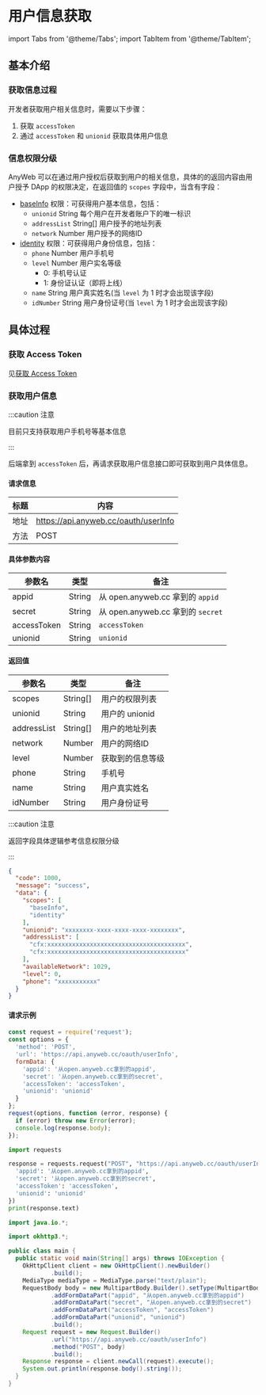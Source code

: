 # 用户信息获取

import Tabs from '@theme/Tabs'; import TabItem from '@theme/TabItem';

## 基本介绍

### 获取信息过程

开发者获取用户相关信息时，需要以下步骤：

1. 获取 `accessToken`
2. 通过 `accessToken` 和 `unionid` 获取具体用户信息

### 信息权限分级

AnyWeb 可以在通过用户授权后获取到用户的相关信息，具体的的返回内容由用户授予 DApp 的权限决定，在返回值的 `scopes` 字段中，当含有字段：

- [baseInfo](https://wiki.anyweb.cc/docs/usage#conflux) 权限：可获得用户基本信息，包括：
  - `unionid` String 每个用户在开发者账户下的唯一标识
  - `addressList` String[] 用户授予的地址列表
  - `network` Number 用户授予的网络ID
- [identity](https://wiki.anyweb.cc/docs/usage#conflux) 权限：可获得用户身份信息，包括：
  - `phone` Number 用户手机号
  - `level` Number 用户实名等级
    - 0: 手机号认证
    - 1: 身份证认证（即将上线）
  - `name` String 用户真实姓名(当 `level` 为 1 时才会出现该字段)
  - `idNumber` String 用户身份证号(当 `level` 为 1 时才会出现该字段)

## 具体过程

### 获取 Access Token

见[获取 Access Token](https://wiki.anyweb.cc/docs/OAuth/accessToken)

### 获取用户信息

:::caution 注意

目前只支持获取用户手机号等基本信息

:::

后端拿到 `accessToken` 后，再请求获取用户信息接口即可获取到用户具体信息。

#### 请求信息

| 标题   | 内容                                   |
|------|--------------------------------------|
| 地址   | https://api.anyweb.cc/oauth/userInfo |
| 方法   | POST                                 |

#### 具体参数内容

| 参数名         | 类型     | 备注                            |
|-------------|--------|-------------------------------|
| appid       | String | 从 open.anyweb.cc 拿到的 `appid`  |
| secret      | String | 从 open.anyweb.cc 拿到的 `secret` |
| accessToken | String | `accessToken`                 |
| unionid     | String | `unionid`                     |

#### 返回值

| 参数名         | 类型       | 备注          |
|-------------|----------|-------------|
| scopes      | String[] | 用户的权限列表     |
| unionid     | String   | 用户的 unionid |
| addressList | String[] | 用户的地址列表     |
| network     | Number   | 用户的网络ID     |
| level       | Number   | 获取到的信息等级    |
| phone       | String   | 手机号         |
| name        | String   | 用户真实姓名      |
| idNumber    | String   | 用户身份证号      |

:::caution 注意

返回字段具体逻辑参考信息权限分级

:::

```json
{
  "code": 1000,
  "message": "success",
  "data": {
    "scopes": [
      "baseInfo",
      "identity"
    ],
    "unionid": "xxxxxxxx-xxxx-xxxx-xxxx-xxxxxxxx",
    "addressList": [
      "cfx:xxxxxxxxxxxxxxxxxxxxxxxxxxxxxxxxxxxxxxx",
      "cfx:xxxxxxxxxxxxxxxxxxxxxxxxxxxxxxxxxxxxxxx"
    ],
    "availableNetwork": 1029,
    "level": 0,
    "phone": "xxxxxxxxxxx"
  }
}
```

#### 请求示例

<Tabs>
<TabItem value="js" label="Node">

```javascript
const request = require('request');
const options = {
  'method': 'POST',
  'url': 'https://api.anyweb.cc/oauth/userInfo',
  formData: {
    'appid': '从open.anyweb.cc拿到的appid',
    'secret': '从open.anyweb.cc拿到的secret',
    'accessToken': 'accessToken',
    'unionid': 'unionid'
  }
};
request(options, function (error, response) {
  if (error) throw new Error(error);
  console.log(response.body);
});
```

</TabItem>
<TabItem value="py" label="Python">

```py
import requests

response = requests.request("POST", "https://api.anyweb.cc/oauth/userInfo", data={
  'appid': '从open.anyweb.cc拿到的appid',
  'secret': '从open.anyweb.cc拿到的secret',
  'accessToken': 'accessToken',
  'unionid': 'unionid'
})
print(response.text)
```

</TabItem>
<TabItem value="java" label="Java">

```java
import java.io.*;

import okhttp3.*;

public class main {
  public static void main(String[] args) throws IOException {
    OkHttpClient client = new OkHttpClient().newBuilder()
            .build();
    MediaType mediaType = MediaType.parse("text/plain");
    RequestBody body = new MultipartBody.Builder().setType(MultipartBody.FORM)
            .addFormDataPart("appid", "从open.anyweb.cc拿到的appid")
            .addFormDataPart("secret", "从open.anyweb.cc拿到的secret")
            .addFormDataPart("accessToken", "accessToken")
            .addFormDataPart("unionid", "unionid")
            .build();
    Request request = new Request.Builder()
            .url("https://api.anyweb.cc/oauth/userInfo")
            .method("POST", body)
            .build();
    Response response = client.newCall(request).execute();
    System.out.println(response.body().string());
  }
}

```

</TabItem>
</Tabs>


